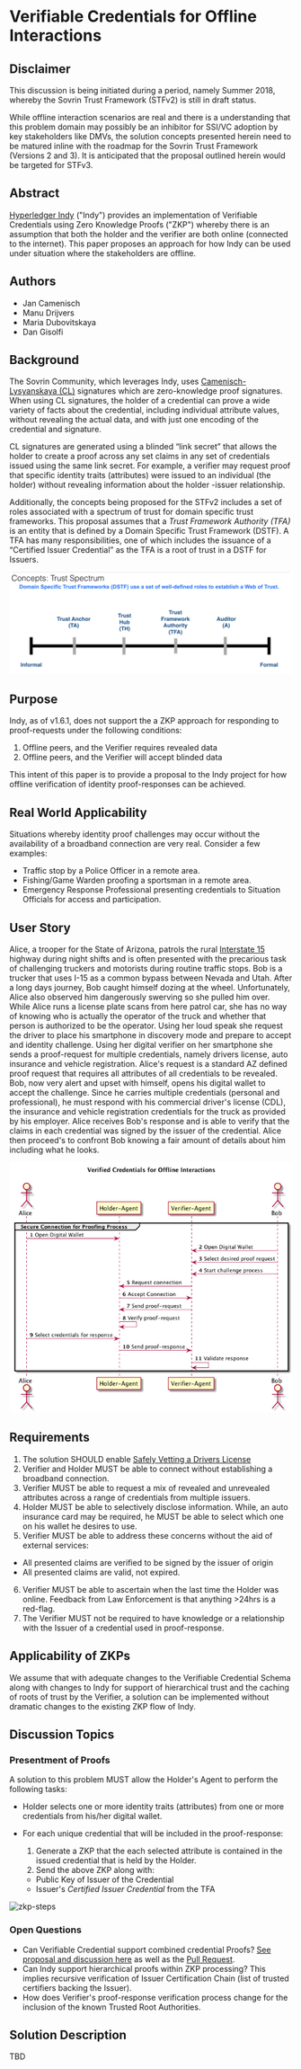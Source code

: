 # Verifiable Credentials for Offline Interactions

## Disclaimer
This discussion is being initiated during a period, namely Summer 2018, whereby the Sovrin Trust Framework (STFv2) is still in draft status.

While offline interaction scenarios are real and there is a understanding that this problem domain may possibly be an inhibitor for SSI/VC adoption by key stakeholders like DMVs, the solution concepts presented herein need to be matured inline with the roadmap for the Sovrin Trust Framework (Versions 2 and 3). It is anticipated that the proposal outlined herein would be targeted for STFv3.

## Abstract
[Hyperledger Indy](https://www.hyperledger.org/projects) ("Indy") provides an implementation of Verifiable Credentials using Zero Knowledge Proofs ("ZKP") whereby there is an assumption that both the holder and the verifier are both online (connected to the internet). This paper proposes an approach for how Indy can be used under situation where the stakeholders are offline.

## Authors

* Jan Camenisch
* Manu Drijvers
* Maria Dubovitskaya
* Dan Gisolfi

## Background

The Sovrin Community, which leverages Indy, uses [Camenisch-Lysyanskaya (CL)](http://groups.csail.mit.edu/cis/pubs/lysyanskaya/cl02b.pdf)  signatures which are zero-knowledge proof signatures. When using CL signatures, the holder of a credential can prove a wide variety of facts about the credential, including individual attribute values, without revealing the actual data, and with just one encoding of the credential and signature.

CL signatures are generated using a blinded “link secret” that allows the holder to create a proof across any set claims in any set of credentials issued using the same link secret. For example, a verifier may request proof that specific identity traits (attributes) were issued to an individual (the holder) without revealing information about the holder -issuer relationship.

Additionally, the concepts being proposed for the STFv2 includes a set of roles associated with a spectrum of trust for domain specific trust frameworks. This proposal assumes that a *Trust Framework Authority (TFA)* is an entity that is defined by a Domain Specific Trust Framework (DSTF). A TFA has many responsibilities, one of which includes the issuance of a “Certified Issuer Credential” as the TFA is a root of trust in a DSTF for Issuers.

![trust-spectrum](./diagrams/images/trust-spectrum.png)

## Purpose
Indy, as of v1.6.1, does not support the a ZKP approach for responding to proof-requests under the following conditions:

1. Offline peers, and the Verifier requires revealed data
2. Offline peers, and the Verifier will accept blinded data

This intent of this paper is to provide a proposal to the Indy project for how offline verification of identity proof-responses can be achieved.

## Real World Applicability
Situations whereby identity proof challenges may occur without the availability of a broadband connection are very real. Consider  a few examples:

* Traffic stop by a Police Officer in a remote area.
* Fishing/Game Warden proofing a sportsman in a remote area.
* Emergency Response Professional presenting credentials to Situation Officials for access and participation.

## User Story
Alice, a trooper for the State of Arizona, patrols the rural [Interstate 15](https://en.wikipedia.org/wiki/Interstate_15_in_Arizona) highway during night shifts and is often presented with the precarious task of challenging truckers and motorists during routine traffic stops. Bob is a trucker that uses I-15 as a common bypass between Nevada and Utah. After a long days journey, Bob caught himself dozing at the wheel. Unfortunately, Alice also observed him dangerously swerving so she pulled him over. While Alice runs a license plate scans from here patrol car, she has no way of knowing who is actually the operator of the truck and whether that person is authorized to be the operator. Using her loud speak she request the driver to place his smartphone in discovery mode and prepare to accept and identity challenge. Using her digital verifier on her smartphone she sends a proof-request for multiple credentials, namely drivers license, auto insurance and vehicle registration. Alice's request is a standard AZ defined proof request that requires all attributes of all credentials to be revealed. Bob, now very alert and upset with himself, opens his digital wallet to accept the challenge. Since he carries multiple credentials (personal and professional), he must respond with his commercial driver's license (CDL), the insurance and vehicle registration credentials for the truck as provided by his employer. Alice receives Bob's response and is able to verify that the claims in each credential was signed by the issuer of the credential. Alice then proceed's to confront Bob knowing a fair amount of details about him including what he looks.        

![story-seq-diagram](./diagrams/images/scenario-flow.png)

## Requirements

1. The solution SHOULD enable [Safely Vetting a Drivers License](https://www.ibm.com/blogs/blockchain/2016/06/safely-vetting-a-digital-drivers-license/)
2. Verifier and Holder MUST be able to connect without establishing a broadband connection.
3. Verifier MUST be able to request a mix of revealed and unrevealed attributes across a range of credentials from multiple issuers.
4. Holder MUST be able to selectively disclose information. While, an auto insurance card may be required, he MUST be able to select which one on his wallet he desires to use.
5. Verifier MUST be able to address these concerns without the aid of external services:
  * All presented claims are verified to be signed by the issuer of origin
  * All presented claims are valid, not expired.
6. Verifier MUST be able to ascertain when the last time the Holder was online. Feedback from Law Enforcement is that anything >24hrs is a red-flag.
7. The Verifier MUST not be required to have knowledge or a relationship with the Issuer of a credential used in proof-response.

## Applicability of ZKPs
We assume that with adequate changes to the Verifiable Credential Schema along with changes to Indy for support of hierarchical trust and the caching of roots of trust by the Verifier, a solution can be implemented without dramatic changes to the existing ZKP flow of Indy.

## Discussion Topics

### Presentment of Proofs
A solution to this problem MUST allow the Holder's Agent to perform the following tasks:

* Holder selects one or more identity traits (attributes) from one or more credentials from his/her digital wallet.
* For each unique credential that will be included in the proof-response:

  1. Generate a ZKP that the each selected attribute is contained in the issued credential that is held by the Holder.
  2. Send the above ZKP along with:
    * Public Key of Issuer of the Credential
    * Issuer's *Certified Issuer Credential* from the TFA

![zkp-steps](./diagrams/images/zkp-step.png)

### Open Questions
* Can Verifiable Credential support combined credential Proofs? [See proposal and discussion here](https://docs.google.com/document/d/10e6lcsX0kiXkWX4_79hD1fb4p_AbFGsRm90eJJKFayI/edit?ts=5b697a4b#heading=h.5n2rgn5i7d3g) as well as the [Pull Request](https://github.com/sovrin-foundation/vc-data-model/tree/anoncred).
* Can Indy support hierarchical proofs within ZKP processing? This implies recursive verification of Issuer Certification Chain (list of trusted certifiers backing the Issuer).
* How does Verifier's proof-response verification process change for the inclusion of the known Trusted Root Authorities.

## Solution Description
TBD
